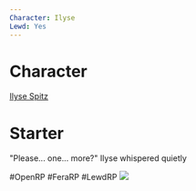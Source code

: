 ```yaml
---
Character: Ilyse
Lewd: Yes
---
```

# Character
[Ilyse Spitz](Ilyse%20Spitz.md)

# Starter
"Please... one... more?" Ilyse whispered quietly

  

#OpenRP #FeraRP #LewdRP 
![](EX8YsPJXYAExX6Q.jpg)
